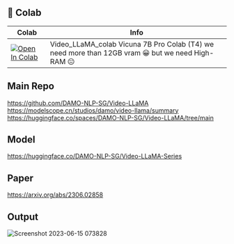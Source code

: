 
## 🦒 Colab

| Colab | Info
| --- | --- |
[![Open In Colab](https://colab.research.google.com/assets/colab-badge.svg)](https://colab.research.google.com/github/camenduru/Video-LLaMA-colab/blob/main/Video_LLaMA_colab.ipynb) | Video_LLaMA_colab Vicuna 7B Pro Colab (T4) we need more than 12GB vram 😀 but we need High-RAM 😐

## Main Repo
https://github.com/DAMO-NLP-SG/Video-LLaMA <br />
https://modelscope.cn/studios/damo/video-llama/summary <br />
https://huggingface.co/spaces/DAMO-NLP-SG/Video-LLaMA/tree/main

## Model
https://huggingface.co/DAMO-NLP-SG/Video-LLaMA-Series

## Paper
https://arxiv.org/abs/2306.02858

## Output
![Screenshot 2023-06-15 073828](https://github.com/camenduru/Video-LLaMA-colab/assets/54370274/93630281-9fbf-4f90-ab8b-352aa8ae264c)
